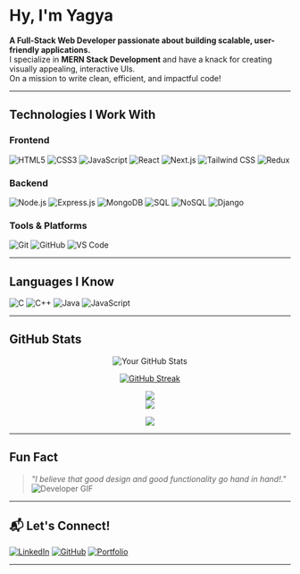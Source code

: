 #  Hy, I'm Yagya

 **A Full-Stack Web Developer passionate about building scalable, user-friendly applications.**  
 I specialize in **MERN Stack Development** and have a knack for creating visually appealing, interactive UIs.  
 On a mission to write clean, efficient, and impactful code!

---

##  Technologies I Work With  
###  **Frontend**
![HTML5](https://img.shields.io/badge/HTML5-E34F26?style=for-the-badge&logo=html5&logoColor=white)
![CSS3](https://img.shields.io/badge/CSS3-1572B6?style=for-the-badge&logo=css3&logoColor=white)
![JavaScript](https://img.shields.io/badge/JavaScript-F7DF1E?style=for-the-badge&logo=javascript&logoColor=black)
![React](https://img.shields.io/badge/React-61DAFB?style=for-the-badge&logo=react&logoColor=black)
![Next.js](https://img.shields.io/badge/Next.js-000000?style=for-the-badge&logo=nextdotjs&logoColor=white)
![Tailwind CSS](https://img.shields.io/badge/TailwindCSS-38B2AC?style=for-the-badge&logo=tailwind-css&logoColor=white)
![Redux](https://img.shields.io/badge/Redux-764ABC?style=for-the-badge&logo=redux&logoColor=white)

###  **Backend**
![Node.js](https://img.shields.io/badge/Node.js-339933?style=for-the-badge&logo=nodedotjs&logoColor=white)
![Express.js](https://img.shields.io/badge/Express.js-000000?style=for-the-badge&logo=express&logoColor=white)
![MongoDB](https://img.shields.io/badge/MongoDB-47A248?style=for-the-badge&logo=mongodb&logoColor=white)
![SQL](https://img.shields.io/badge/SQL-4479A1?style=for-the-badge&logo=postgresql&logoColor=white)
![NoSQL](https://img.shields.io/badge/NoSQL-E34F26?style=for-the-badge&logo=mongodb&logoColor=white)
![Django](https://img.shields.io/badge/Django-092E20?style=for-the-badge&logo=django&logoColor=white)

###  **Tools & Platforms**
![Git](https://img.shields.io/badge/Git-F05032?style=for-the-badge&logo=git&logoColor=white)
![GitHub](https://img.shields.io/badge/GitHub-181717?style=for-the-badge&logo=github&logoColor=white)
![VS Code](https://img.shields.io/badge/VS%20Code-007ACC?style=for-the-badge&logo=visual-studio-code&logoColor=white)

---

##  Languages I Know
![C](https://img.shields.io/badge/C-A8B9CC?style=for-the-badge&logo=c&logoColor=black)
![C++](https://img.shields.io/badge/C++-00599C?style=for-the-badge&logo=cplusplus&logoColor=white)
![Java](https://img.shields.io/badge/Java-007396?style=for-the-badge&logo=java&logoColor=white)
![JavaScript](https://img.shields.io/badge/JavaScript-F7DF1E?style=for-the-badge&logo=javascript&logoColor=black)

---

##  GitHub Stats
<div align="center">
  
![Your GitHub Stats](https://github-readme-stats.vercel.app/api?username=yagya-2111&show_icons=true&theme=dark)


[![GitHub Streak](https://streak-stats.demolab.com?user=yagya-2111&theme=dark&date_format=M%20j%5B%2C%20Y%5D)](https://git.io/streak-stats)

![](https://github-readme-streak-stats.herokuapp.com/?user=yagya-2111&theme=dark&hide_border=false)<br/>
![](https://github-readme-stats.vercel.app/api/top-langs/?username=yagya-2111&theme=dark&hide_border=false&include_all_commits=false&count_private=false&layout=compact)

![](https://github-readme-activity-graph.vercel.app/graph?username=yagya-2111&bg_color=000000&color=00ff00&line=00ff00&point=ffffff&area=true&hide_border=false)<br/>




  
</div>

---

##  Fun Fact
> _"I believe that good design and good functionality go hand in hand!."_  
![Developer GIF](https://media.giphy.com/media/qgQUggAC3Pfv687qPC/giphy.gif)

---

## 📬 Let's Connect!
[![LinkedIn](https://img.shields.io/badge/LinkedIn-0A66C2?style=for-the-badge&logo=linkedin&logoColor=white)](https://www.linkedin.com/in/yagyatripathi)
[![GitHub](https://img.shields.io/badge/GitHub-181717?style=for-the-badge&logo=github&logoColor=white)](https://github.com/yagya-2111)
[![Portfolio](https://img.shields.io/badge/Portfolio-000000?style=for-the-badge&logo=react&logoColor=white)](https://yagya-2111.github.io/my-portfolio/)

---

